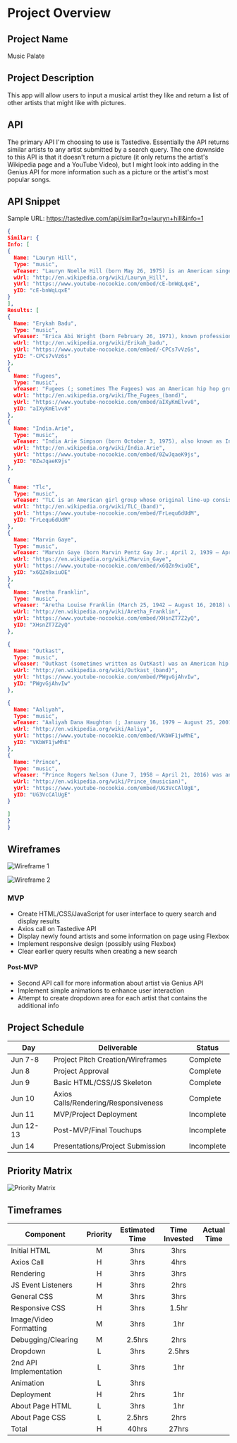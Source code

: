 # Project Overview

## Project Name

Music Palate

## Project Description

This app will allow users to input a musical artist they like and return a list of other artists that might like with pictures.

## API

The primary API I'm choosing to use is Tastedive. Essentially the API returns similar artists to any artist submitted by a search query. The one downside to this API is that it doesn't return a picture (it only returns the artist's Wikipedia page and a YouTube Video), but I might look into adding in the Genius API for more information such as a picture or the artist's most popular songs.

## API Snippet

Sample URL: https://tastedive.com/api/similar?q=lauryn+hill&info=1

```JSON
{
Similar: {
Info: [
{
  Name: "Lauryn Hill",
  Type: "music",
  wTeaser: "Lauryn Noelle Hill (born May 26, 1975) is an American singer, songwriter, rapper, and record producer. She is often regarded as one of the greatest rappers of all time, as well as being one of the most influential singers of her generation. Hill is credited for breaking barriers for female rappers, popularizing melodic rapping and for bringing hip hop and neo soul to popular music. She is known for being a member of Fugees and her solo album The Miseducation of Lauryn Hill, which became one of the best-selling albums of all-time. Hill has won many awards, including eight Grammy Awards, the most for a female rapper.Raised mostly in South Orange, New Jersey, Hill began singing with her music-oriented family during her childhood. She appeared in the 1993 film Sister Act 2: Back in the Habit alongside Whoopi Goldberg. In high school, Hill was approached by Pras Michel for a band he started, which his cousin Wyclef Jean soon joined. They renamed themselves the Fugees and released the albums Blunted on Reality (1994) and the Grammy Award-winning The Score (1996), which sold seven million copies in the U.S. Hill rose to prominence for her African-American and Caribbean music influences on her rapping and singing as well as her performance on the Fugees version of "Killing Me Softly". She began to focus on solo projects, writing and producing "A Rose Is Still a Rose" by Aretha Franklin, then featuring on the Grammy Award-nominated songs "If I Ruled the World (Imagine That)" by Nas and Guantanamera by Wyclef Jean. Her tumultuous romantic relationship with Jean led to the split of the band in 1997, after which she began work on her solo album.",
  wUrl: "http://en.wikipedia.org/wiki/Lauryn_Hill",
  yUrl: "https://www.youtube-nocookie.com/embed/cE-bnWqLqxE",
  yID: "cE-bnWqLqxE"
}
],
Results: [
{
  Name: "Erykah Badu",
  Type: "music",
  wTeaser: "Erica Abi Wright (born February 26, 1971), known professionally as Erykah Badu (), is an American singer-songwriter, record producer and actress. Influenced by R&B, 1970s soul, and 1980s hip hop, Badu became associated with the neo soul subgenre in the 1990s and 2000s along with artists like D'Angelo. She has been called the Queen of Neo soul. Badu's career began after she opened a show for D'Angelo in 1994 in Fort Worth; record label executive Kedar Massenburg was highly impressed with her performance and signed her to Kedar Entertainment. Her first album, Baduizm, was released in February 1997. It spawned four singles: "On & On", "Appletree", "Next Lifetime" and "Otherside of the Game". The album was certified triple Platinum by the Recording Industry Association of America (RIAA). Her first live album, Live, was released in November 1997 and was certified double Platinum by the RIAA.",
  wUrl: "http://en.wikipedia.org/wiki/Erikah_badu",
  yUrl: "https://www.youtube-nocookie.com/embed/-CPCs7vVz6s",
  yID: "-CPCs7vVz6s"
},
{
  Name: "Fugees",
  Type: "music",
  wTeaser: "Fugees (; sometimes The Fugees) was an American hip hop group who rose to fame in the mid-1990s. Their repertoire included elements of hip hop, soul and Caribbean music, particularly reggae. The members of the group were Wyclef Jean, Lauryn Hill, and Pras Michel. Deriving their name from a shortening of the word "refugees", Jean and Michel are Haitian while Hill is American.Before disbanding in 1997, the group recorded two albums, one of which, The Score (1996), was a multi-Platinum and Grammy-winning success and contains their hit single "Killing Me Softly". Hill and Jean each went on to successful solo recording careers; Michel focused on soundtrack recordings and acting, though he found commercial success with his song "Ghetto Supastar". In 2007, MTV ranked them the ninth greatest hip-hop group of all time.",
  wUrl: "http://en.wikipedia.org/wiki/The_Fugees_(band)",
  yUrl: "https://www.youtube-nocookie.com/embed/aIXyKmElvv8",
  yID: "aIXyKmElvv8"
},
{
  Name: "India.Arie",
  Type: "music",
  wTeaser: "India Arie Simpson (born October 3, 1975), also known as India.Arie (sometimes styled as india.arie), is an American singer and songwriter. She has sold over 3.3 million records in the US and 10 million worldwide. She has won four Grammy Awards from her 23 nominations, including Best R&B Album.She was born in Denver, Colorado, the daughter of Joyce and Ralph Simpson. Her musical skills were encouraged by both parents in her younger years. Her mother is a former singer (she was signed to Motown as a teenager and opened for Stevie Wonder and Al Green) and is now her stylist. She has an older brother named J'On and younger sister Mary A Martin of Philadelphia, PA. Arie is African-American, and according to a DNA analysis, she descends from the Mende people of Sierra Leone, the Kru people of Liberia and the Fula people of Guinea-Bissau.",
  wUrl: "http://en.wikipedia.org/wiki/India.Arie",
  yUrl: "https://www.youtube-nocookie.com/embed/0ZwJqaeK9js",
  yID: "0ZwJqaeK9js"
},

{
  Name: "Tlc",
  Type: "music",
  wTeaser: "TLC is an American girl group whose original line-up consisted of Tionne "T-Boz" Watkins, Lisa "Left Eye" Lopes, and Crystal Jones. Formed in Atlanta, Georgia in 1991, the group enjoyed success during the 1990s. After the addition of Rozonda "Chilli" Thomas, they scored nine top-ten hits on the Billboard Hot 100, including four number-one singles "Creep", "Waterfalls", "No Scrubs", and "Unpretty". The group also recorded four multi-platinum albums, including CrazySexyCool (1994), which received a diamond certification from the Recording Industry Association of America (RIAA). TLC also became the first R&B group in history to receive the Million certification from the Recording Industry Association of Japan (RIAJ) for FanMail (1999).",
  wUrl: "http://en.wikipedia.org/wiki/TLC_(band)",
  yUrl: "https://www.youtube-nocookie.com/embed/FrLequ6dUdM",
  yID: "FrLequ6dUdM"
},
{
  Name: "Marvin Gaye",
  Type: "music",
  wTeaser: "Marvin Gaye (born Marvin Pentz Gay Jr.; April 2, 1939 – April 1, 1984) was an American singer, songwriter, and record producer. He helped to shape the sound of Motown in the 1960s, first as an in-house session player and later as a solo artist with a string of hits, earning him the nicknames "Prince of Motown" and "Prince of Soul".Gaye's Motown hits include "Ain't That Peculiar", "How Sweet It Is (To Be Loved By You)", and "I Heard It Through the Grapevine". Gaye also recorded duets with Mary Wells, Kim Weston, Tammi Terrell, and Diana Ross. During the 1970s, Gaye recorded the albums What's Going On and Let's Get It On and became one of the first artists in Motown to break away from the reins of a production company. His later recordings influenced several contemporary R&B subgenres, such as quiet storm and neo soul. He was a tax exile in Europe in the early 1980s; he released "Sexual Healing" the 1982 hit which won his first two Grammy Awards on the album Midnight Love. Gaye's last televised appearances were at the 1983 NBA All-Star Game, where he sang "The Star-Spangled Banner"; Motown 25: Yesterday, Today, Forever; and Soul Train.",
  wUrl: "https://en.wikipedia.org/wiki/Marvin_Gaye",
  yUrl: "https://www.youtube-nocookie.com/embed/x6QZn9xiuOE",
  yID: "x6QZn9xiuOE"
},
{
  Name: "Aretha Franklin",
  Type: "music",
  wTeaser: "Aretha Louise Franklin (March 25, 1942 – August 16, 2018) was an American singer, songwriter, actress, pianist, and civil rights activist. Franklin began her career as a child singing gospel at New Bethel Baptist Church in Detroit, Michigan, where her father C. L. Franklin was a minister. At the age of 18, she embarked on a secular-music career as a recording artist for Columbia Records. While Franklin's career did not immediately flourish, she found acclaim and commercial success after signing with Atlantic Records in 1966. Hit songs such as "I Never Loved a Man (The Way I Love You)", "Respect", "(You Make Me Feel Like) A Natural Woman", "Chain of Fools", "Think", and "I Say a Little Prayer" propelled her past her musical peers. By the end of the 1960s, Aretha Franklin had come to be known as the "Queen of Soul".",
  wUrl: "http://en.wikipedia.org/wiki/Aretha_Franklin",
  yUrl: "https://www.youtube-nocookie.com/embed/XHsnZT7Z2yQ",
  yID: "XHsnZT7Z2yQ"
},

{
  Name: "Outkast",
  Type: "music",
  wTeaser: "Outkast (sometimes written as OutKast) was an American hip hop duo formed in 1992 in East Point, Georgia, consisting of Atlanta-based rappers André "3000" Benjamin (formerly known as Dré) and Antwan "Big Boi" Patton. Widely recognized for their intricate lyricism, memorable melodies and positive messages, Outkast is often regarded as one of the greatest and most influential hip hop acts of all time. The duo achieved both critical acclaim and commercial success from the mid-1990s to the early 2000s, helping to popularize Southern hip hop while experimenting with diverse genres such as funk, psychedelia, jazz, and techno.Benjamin and Patton formed the group as high school students in 1992. Outkast released their debut album Southernplayalisticadillacmuzik in 1994, which gained popularity after the single "Player's Ball" reached number one on the Billboard Hot Rap Tracks chart. With successive releases including ATLiens (1996) and Aquemini (1998), the duo further developed their sound, experimenting with a variety of styles and achieving commercial success. In 2000, Outkast released the critically acclaimed Stankonia, which included the singles "Ms. Jackson" and "B.O.B."",
  wUrl: "http://en.wikipedia.org/wiki/Outkast_(band)",
  yUrl: "https://www.youtube-nocookie.com/embed/PWgvGjAhvIw",
  yID: "PWgvGjAhvIw"
},

{
  Name: "Aaliyah",
  Type: "music",
  wTeaser: "Aaliyah Dana Haughton (; January 16, 1979 – August 25, 2001) was an American singer, actress and model. She has been credited for helping to redefine contemporary R&B, pop and hip hop, earning her the nicknames the "Princess of R&B" and "Queen of Urban Pop".Born in Brooklyn and raised in Detroit, she first gained recognition at the age of 10, when she appeared on the television show Star Search and performed in concert alongside Gladys Knight. At the age of 12, Aaliyah signed with Jive Records and her uncle Barry Hankerson's Blackground Records. Hankerson introduced her to R. Kelly, who became her mentor, as well as lead songwriter and producer of her debut album, Age Ain't Nothing but a Number. The album sold three million copies in the United States and was certified double platinum by the Recording Industry Association of America (RIAA). After facing allegations of an illegal marriage with Kelly, Aaliyah ended her contract with Jive and signed with Atlantic Records.",
  wUrl: "http://en.wikipedia.org/wiki/Aaliya",
  yUrl: "https://www.youtube-nocookie.com/embed/VKbWF1jwMhE",
  yID: "VKbWF1jwMhE"
},
{
  Name: "Prince",
  Type: "music",
  wTeaser: "Prince Rogers Nelson (June 7, 1958 – April 21, 2016) was an American singer-songwriter, musician, record producer, dancer, and actor. He is widely regarded as one of the greatest musicians of his generation. A multi-instrumentalist who was considered a guitar virtuoso, he was well known for his eclectic work across multiple genres, flamboyant and androgynous persona, and wide vocal range which included a far-reaching falsetto and high-pitched screams.Prince's innovative music integrated a wide variety of styles, including funk, R&B, Latin, country, rock, new wave, classical, soul, synth-pop, psychedelia, pop, jazz, industrial, and hip hop. He pioneered the Minneapolis sound, a funk rock subgenre that emerged in the late 1970s. He was also known for his prolific output, releasing 39 albums during his life, with a vast array of unreleased projects left in a vault at his home after his death; it is believed that the vault contains dozens of fully produced albums and over 50 music videos that have never been released, along with various other media. He released hundreds of songs both under his own name and multiple pseudonyms during his life, as well as writing songs that were made famous by other musicians, such as "Nothing Compares 2 U" and "Manic Monday". Estimates of the complete number of songs written by Prince range anywhere from 500 to well over 1,000.",
  wUrl: "http://en.wikipedia.org/wiki/Prince_(musician)",
  yUrl: "https://www.youtube-nocookie.com/embed/UG3VcCAlUgE",
  yID: "UG3VcCAlUgE"
}

]
}
}
```

## Wireframes

![Wireframe 1](https://res.cloudinary.com/dszox5xnw/image/upload/c_scale,h_552/v1623158491/MusicPalate/MusicPalate-01_bhqnur.png "Wireframe 1")

![Wireframe 2](https://res.cloudinary.com/dszox5xnw/image/upload/c_scale,h_1230/v1623158491/MusicPalate/MusicPalate-02_btiarc.png "Wireframe 2")

### MVP

- Create HTML/CSS/JavaScript for user interface to query search and display results
- Axios call on Tastedive API
- Display newly found artists and some information on page using Flexbox
- Implement responsive design (possibly using Flexbox)
- Clear earlier query results when creating a new search

#### Post-MVP

- Second API call for more information about artist via Genius API
- Implement simple animations to enhance user interaction
- Attempt to create dropdown area for each artist that contains the additional info

## Project Schedule

| Day       | Deliverable                          | Status     |
| --------- | ------------------------------------ | ---------- |
| Jun 7-8   | Project Pitch Creation/Wireframes    | Complete   |
| Jun 8     | Project Approval                     | Complete   |
| Jun 9     | Basic HTML/CSS/JS Skeleton           | Complete   |
| Jun 10    | Axios Calls/Rendering/Responsiveness | Complete   |
| Jun 11    | MVP/Project Deployment               | Incomplete |
| Jun 12-13 | Post-MVP/Final Touchups              | Incomplete |
| Jun 14    | Presentations/Project Submission     | Incomplete |

## Priority Matrix

![Priority Matrix](https://res.cloudinary.com/dszox5xnw/image/upload/c_scale,h_416/v1623158491/MusicPalate/PriorityMatrix_adghcf.png "Priority Matrix")

## Timeframes

| Component              | Priority | Estimated Time | Time Invested | Actual Time |
| ---------------------- | :------: | :------------: | :-----------: | :---------: |
| Initial HTML           |    M     |      3hrs      |     3hrs      |             |
| Axios Call             |    H     |      3hrs      |     4hrs      |             |
| Rendering              |    H     |      3hrs      |     3hrs      |             |
| JS Event Listeners     |    H     |      3hrs      |     2hrs      |             |
| General CSS            |    M     |      3hrs      |     3hrs      |             |
| Responsive CSS         |    H     |      3hrs      |     1.5hr     |             |
| Image/Video Formatting |    M     |      3hrs      |      1hr      |             |
| Debugging/Clearing     |    M     |     2.5hrs     |     2hrs      |             |
| Dropdown               |    L     |      3hrs      |    2.5hrs     |             |
| 2nd API Implementation |    L     |      3hrs      |      1hr      |             |
| Animation              |    L     |      3hrs      |               |             |
| Deployment             |    H     |      2hrs      |      1hr      |             |
| About Page HTML        |    L     |      3hrs      |      1hr      |             |
| About Page CSS         |    L     |     2.5hrs     |     2hrs      |             |
| Total                  |    H     |     40hrs      |     27hrs     |             |
